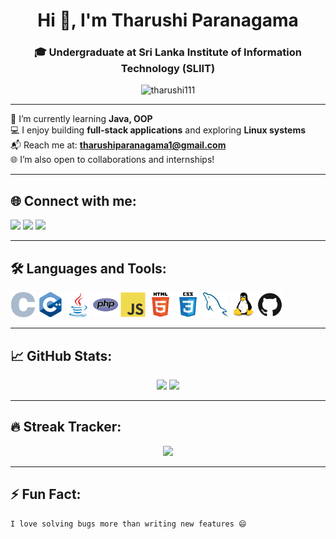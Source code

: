 <h1 align="center">Hi 👋, I'm Tharushi Paranagama</h1>
<h3 align="center">🎓 Undergraduate at Sri Lanka Institute of Information Technology (SLIIT)</h3>

<p align="center">
  <img src="https://komarev.com/ghpvc/?username=tharushi111&label=Profile%20views&color=0e75b6&style=flat" alt="tharushi111" />
</p>

---

🌱 I’m currently learning **Java, OOP**  
💻 I enjoy building **full-stack applications** and exploring **Linux systems**  
📬 Reach me at: **tharushiparanagama1@gmail.com**  
🌐 I’m also open to collaborations and internships!  

---

## 🌐 Connect with me:
<p align="left">
  <a href="mailto:tharushiparanagama1@gmail.com" target="blank"><img src="https://img.shields.io/badge/Gmail-D14836?style=for-the-badge&logo=gmail&logoColor=white"/></a>
  <a href="https://www.linkedin.com/in/tharushi-paranagama" target="blank"><img src="https://img.shields.io/badge/-LinkedIn-0A66C2?style=for-the-badge&logo=linkedin&logoColor=white"/></a>
  <a href="https://github.com/tharushi111" target="blank"><img src="https://img.shields.io/badge/-GitHub-181717?style=for-the-badge&logo=github&logoColor=white"/></a>
</p>

---

## 🛠️ Languages and Tools:
<p align="left">
  <!-- Programming Languages -->
  <a href="#"><img src="https://raw.githubusercontent.com/devicons/devicon/master/icons/c/c-original.svg" width="40" height="40" alt="C"/></a>
  <a href="#"><img src="https://raw.githubusercontent.com/devicons/devicon/master/icons/cplusplus/cplusplus-original.svg" width="40" height="40" alt="C++"/></a>
  <a href="#"><img src="https://raw.githubusercontent.com/devicons/devicon/master/icons/java/java-original.svg" width="40" height="40" alt="Java"/></a>
  <a href="#"><img src="https://raw.githubusercontent.com/devicons/devicon/master/icons/php/php-original.svg" width="40" height="40" alt="PHP"/></a>
  <a href="#"><img src="https://raw.githubusercontent.com/devicons/devicon/master/icons/javascript/javascript-original.svg" width="40" height="40" alt="JavaScript"/></a>
  <a href="#"><img src="https://raw.githubusercontent.com/devicons/devicon/master/icons/html5/html5-original-wordmark.svg" width="40" height="40" alt="HTML5"/></a>
  <a href="#"><img src="https://raw.githubusercontent.com/devicons/devicon/master/icons/css3/css3-original-wordmark.svg" width="40" height="40" alt="CSS3"/></a>
  <a href="#"><img src="https://raw.githubusercontent.com/devicons/devicon/master/icons/mysql/mysql-original.svg" width="40" height="40" alt="MySQL / SQL Workbench"/></a>
  <a href="#"><img src="https://raw.githubusercontent.com/devicons/devicon/master/icons/linux/linux-original.svg" width="40" height="40" alt="Linux"/></a>
  <a href="#"><img src="https://raw.githubusercontent.com/devicons/devicon/master/icons/github/github-original.svg" width="40" height="40" alt="GitHub"/></a>
</p>


---

## 📈 GitHub Stats:
<p align="center">
  <img src="https://github-readme-stats.vercel.app/api?username=tharushi111&show_icons=true&theme=tokyonight" width="400"/>
  <img src="https://github-readme-stats.vercel.app/api/top-langs/?username=tharushi111&layout=compact&theme=tokyonight" width="400"/>
</p>

---

## 🔥 Streak Tracker:
<p align="center">
  <img src="https://github-readme-streak-stats.herokuapp.com?user=tharushi111&theme=tokyonight&hide_border=true&date_format=M%20j%5B%2C%20Y%5D"/>
</p>

---

## ⚡ Fun Fact:

```txt
I love solving bugs more than writing new features 😄
